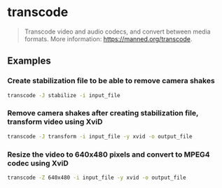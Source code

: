 # transcode

> Transcode video and audio codecs, and convert between media formats. More information: <https://manned.org/transcode>.

## Examples

### Create stabilization file to be able to remove camera shakes

```bash
transcode -J stabilize -i input_file
```

### Remove camera shakes after creating stabilization file, transform video using XviD

```bash
transcode -J transform -i input_file -y xvid -o output_file
```

### Resize the video to 640x480 pixels and convert to MPEG4 codec using XviD

```bash
transcode -Z 640x480 -i input_file -y xvid -o output_file
```
